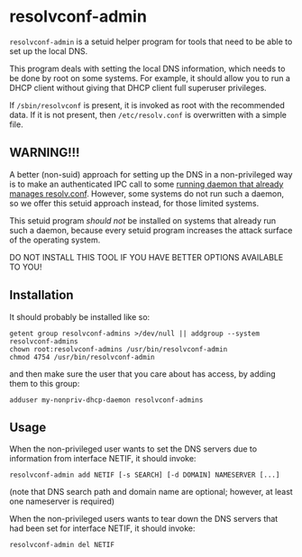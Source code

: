 resolvconf-admin
================

`resolvconf-admin` is a setuid helper program for tools that need to
be able to set up the local DNS.

This program deals with setting the local DNS information, which needs
to be done by root on some systems.  For example, it should allow you
to run a DHCP client without giving that DHCP client full superuser
privileges.

If `/sbin/resolvconf` is present, it is invoked as root with the recommended
data.  If it is not present, then `/etc/resolv.conf` is overwritten with a
simple file.

WARNING!!!
----------

A better (non-suid) approach for setting up the DNS in a
non-privileged way is to make an authenticated IPC call to some
[running daemon that already manages
resolv.conf](https://www.freedesktop.org/wiki/Software/systemd/resolved/).
However, some systems do not run such a daemon, so we offer this
setuid approach instead, for those limited systems.

This setuid program *should not* be installed on systems that already run
such a daemon, because every setuid program increases the attack surface of
the operating system.

DO NOT INSTALL THIS TOOL IF YOU HAVE BETTER OPTIONS AVAILABLE TO YOU!

Installation
------------

It should probably be installed like so:

    getent group resolvconf-admins >/dev/null || addgroup --system resolvconf-admins
    chown root:resolvconf-admins /usr/bin/resolvconf-admin
    chmod 4754 /usr/bin/resolvconf-admin

and then make sure the user that you care about has access, by
adding them to this group:

    adduser my-nonpriv-dhcp-daemon resolvconf-admins

Usage
-----

When the non-privileged user wants to set the DNS servers due to
information from interface NETIF, it should invoke:

    resolvconf-admin add NETIF [-s SEARCH] [-d DOMAIN] NAMESERVER [...]

(note that DNS search path and domain name are optional; however,
at least one nameserver is required)

When the non-privileged users wants to tear down the DNS servers
that had been set for interface NETIF, it should invoke:

    resolvconf-admin del NETIF
